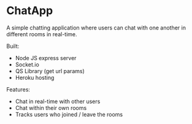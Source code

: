 # ChatApp

A simple chatting application where users can chat with one another in different rooms in real-time.

Built:

- Node JS express server
- Socket.io
- QS Library (get url params)
- Heroku hosting

Features:

- Chat in real-time with other users
- Chat within their own rooms
- Tracks users who joined / leave the rooms
